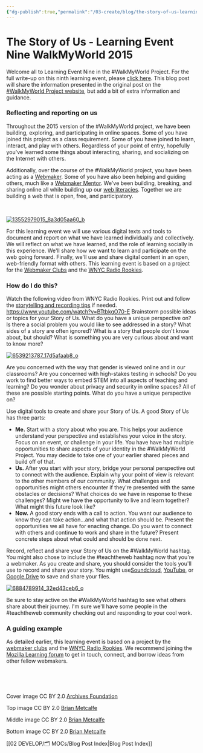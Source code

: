 ```yaml
---
{"dg-publish":true,"permalink":"/03-create/blog/the-story-of-us-learning-event-nine-walk-my-world-2015/","title":"The Story of Us - Learning Event Nine #WalkMyWorld 2015","tags":["walkmyworld"]}
---
```


# The Story of Us - Learning Event Nine WalkMyWorld 2015

Welcome all to Learning Event Nine in the #WalkMyWorld Project. For the full write-up on this ninth learning event, please [click here](https://sites.google.com/site/walkmyworldproject/2015-learning-events/story-of-us). This blog post will share the information presented in the original post on the [#WalkMyWorld Project website](https://sites.google.com/site/walkmyworldproject/), but add a bit of extra information and guidance.

### Reflecting and reporting on us

Throughout the 2015 version of the #WalkMyWorld project, we have been building, exploring, and participating in online spaces. Some of you have joined this project as a class requirement. Some of you have joined to learn, interact, and play with others. Regardless of your point of entry, hopefully you've learned some things about interacting, sharing, and socializing on the Internet with others.

Additionally, over the course of the #WalkMyWorld project, you have been acting as a [Webmaker](https://webmaker.org/en-US/about). Some of you have also been helping and guiding others, much like a [Webmaker Mentor](https://webmaker.org/en-US/mentor). We've been building, breaking, and sharing online all while building up our [web literacies](https://webmaker.org/en-US/resources). Together we are building a web that is open, free, and participatory.

 

[![13552979015_8a3d05aa60_b](images/13552979015_8a3d05aa60_b-300x225.jpg)](http://wiobyrne.com/wp-content/uploads/2015/03/13552979015_8a3d05aa60_b.jpg)

For this learning event we will use various digital texts and tools to document and report on what we have learned individually and collectively. We will reflect on what we have learned, and the role of learning socially in this experience. We'll share how we want to learn and participate on the web going forward. Finally, we'll use and share digital content in an open, web-friendly format with others. This learning event is based on a project for the [Webmaker Clubs](http:/http://mozilla.github.io/webmaker-curriculum/WebLiteracyBasics-I/session03-storyofus.html/) and the [WNYC Radio Rookies](http://https://radiorookies.makes.org/thimble/diy-toolkit-how-to-report-your-own-story).

### How do I do this?

Watch the following video from WNYC Radio Rookies. Print out and follow the [storytelling and recording tips](http://www.wnyc.org/story/diy-radio-rookies-toolkit/) if needed. https://www.youtube.com/watch?v=BTtbkgO70-E Brainstorm possible ideas or topics for your Story of Us. What do you have a unique perspective on? Is there a social problem you would like to see addressed in a story? What sides of a story are often ignored? What is a story that people don't know about, but should? What is something you are very curious about and want to know more?

[![6539213787_17d5afaab8_o](images/6539213787_17d5afaab8_o-300x225.png)](http://wiobyrne.com/wp-content/uploads/2015/03/6539213787_17d5afaab8_o.png)

Are you concerned with the way that gender is viewed online and in our classrooms? Are you concerned with high-stakes testing in schools? Do you work to find better ways to embed STEM into all aspects of teaching and learning? Do you wonder about privacy and security in online spaces? All of these are possible starting points. What do you have a unique perspective on?

Use digital tools to create and share your Story of Us. A good Story of Us has three parts:

- **Me.** Start with a story about who you are. This helps your audience understand your perspective and establishes your voice in the story. Focus on an event, or challenge in your life. You have have had multiple opportunities to share aspects of your identity in the #WalkMyWorld Project. You may decide to take one of your earlier shared pieces and build off of that.
- **Us.** After you start with your story, bridge your personal perspective out to connect with the audience. Explain why your point of view is relevant to the other members of our community. What challenges and opportunities might others encounter if they're presented with the same obstacles or decisions? What choices do we have in response to these challenges? Might we have the opportunity to live and learn together? What might this future look like?
- **Now.** A good story ends with a call to action. You want our audience to know they can take action...and what that action should be. Present the opportunities we all have for enacting change. Do you want to connect with others and continue to work and share in the future? Present concrete steps about what could and should be done next.

Record, reflect and share your Story of Us on the #WalkMyWorld hashtag. You might also chose to include the #teachtheweb hashtag now that you're a webmaker. As you create and share, you should consider the tools you'll use to record and share your story. You might use[Soundcloud](https://soundcloud.com/), [YouTube](https://www.youtube.com/), or [Google Drive](https://www.google.com/drive/) to save and share your files.

[![6884789914_32ed43ceb6_o](images/6884789914_32ed43ceb6_o-300x225.jpg)](http://wiobyrne.com/wp-content/uploads/2015/03/6884789914_32ed43ceb6_o.jpg)

Be sure to stay active on the #WalkMyWorld hashtag to see what others share about their journey. I'm sure we'll have some people in the #teachtheweb community checking out and responding to your cool work.

### A guiding example

As detailed earlier, this learning event is based on a project by the [webmaker clubs](http://mozilla.github.io/webmaker-curriculum/WebLiteracyBasics-I/session03-storyofus.html) and the [WNYC Radio Rookies](https://radiorookies.makes.org/thimble/diy-toolkit-how-to-report-your-own-story). We recommend joining the [Mozilla Learning forum](http://discourse.webmaker.org/category/clubs) to get in touch, connect, and borrow ideas from other fellow webmakers.

 

 

Cover image CC BY 2.0 [Archives Foundation](https://www.flickr.com/photos/100288576@N04/9517852418/in/photolist-fv4tVL-ab5j3f-nDhSYc-51EL6-4QYnHh-6FdJe5-aXySvR-gjnf7k-9kyfFi-5C3YYT-cbPcMJ-6F9B3K-6F9BvP-6F9A9k-5CjzYG-4BG6HS-fLf3V9-5C8xV1-dsBcNN-nVpVyv-5C8DQL-7neycW-bUrYuD-2ytqrY-pV82L9-7idpE4-4mgWpb-bWUvvH-eaatX6-bywg4v-5wj4Eo-4Rpoxa-9aXkaZ-nDmY9L-nVudoJ-f8uJjx-N2oDk-drFZ9R-7M1kdJ-8hMGiM-8hMqZM-8hNHen-8hRBE7-8hQZtw-8hRSLY-8hR2Y3-8hRwc7-8hRDTd-8hMUCc-8hQKpW)

Top image CC BY 2.0 [Brian Metcalfe](https://www.flickr.com/photos/life-long-learners/13552979015)

Middle image CC BY 2.0 [Brian Metcalfe](https://www.flickr.com/photos/life-long-learners/6539213787/)

Bottom image CC BY 2.0 [Brian Metcalfe](https://www.flickr.com/photos/life-long-learners/6884789914/)

[[02 DEVELOP/🗂️ MOCs/Blog Post Index\|Blog Post Index]]